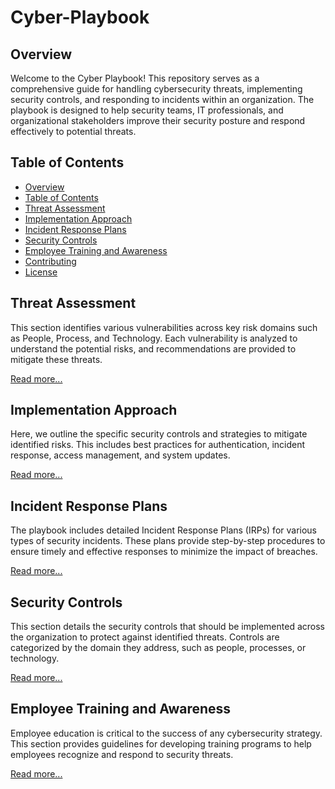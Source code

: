 # Cyber-Playbook

## Overview

Welcome to the Cyber Playbook! This repository serves as a comprehensive guide for handling cybersecurity threats, implementing security controls, and responding to incidents within an organization. The playbook is designed to help security teams, IT professionals, and organizational stakeholders improve their security posture and respond effectively to potential threats.

## Table of Contents

- [Overview](#overview)
- [Table of Contents](#table-of-contents)
- [Threat Assessment](#threat-assessment)
- [Implementation Approach](#implementation-approach)
- [Incident Response Plans](#incident-response-plans)
- [Security Controls](#security-controls)
- [Employee Training and Awareness](#employee-training-and-awareness)
- [Contributing](#contributing)
- [License](#license)

## Threat Assessment

This section identifies various vulnerabilities across key risk domains such as People, Process, and Technology. Each vulnerability is analyzed to understand the potential risks, and recommendations are provided to mitigate these threats.

[Read more...](./THREAT_ASSESSMENT.md)

## Implementation Approach

Here, we outline the specific security controls and strategies to mitigate identified risks. This includes best practices for authentication, incident response, access management, and system updates.

[Read more...](./IMPLEMENTATION_APPROACH.md)

## Incident Response Plans

The playbook includes detailed Incident Response Plans (IRPs) for various types of security incidents. These plans provide step-by-step procedures to ensure timely and effective responses to minimize the impact of breaches.

[Read more...](./INCIDENT_RESPONSE.md)

## Security Controls

This section details the security controls that should be implemented across the organization to protect against identified threats. Controls are categorized by the domain they address, such as people, processes, or technology.

[Read more...](./SECURITY_CONTROLS.md)

## Employee Training and Awareness

Employee education is critical to the success of any cybersecurity strategy. This section provides guidelines for developing training programs to help employees recognize and respond to security threats.

[Read more...](./EMPLOYEE_TRAINING.md)



